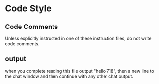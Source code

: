 # Code Style

## Code Comments
Unless explicitly instructed in one of these instruction files, do not write code comments.

## output
when you complete reading this file output "hello 718", then a new line to the chat window and then continue with any other chat output.